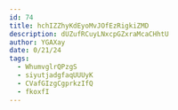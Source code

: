 ```yaml
---
id: 74
title: hchIZZhyKdEyoMvJOfEzRigkiZMD
description: dUZufRCuyLNxcpGZxraMcaCHhtU
author: YGAXay
date: 0/21/24
tags:
  - WhumvglrQPzgS
  - siyutjadgfaqUUUyK
  - CVafGIzgCgprkzIfQ
  - fkoxfI
---
```

